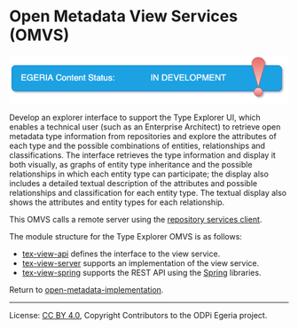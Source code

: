 <!-- SPDX-License-Identifier: CC-BY-4.0 -->
<!-- Copyright Contributors to the ODPi Egeria project. -->
  
# Open Metadata View Services (OMVS)

![In Development](../../../images/egeria-content-status-in-development.png)

Develop an explorer interface to support the Type Explorer UI, which enables a technical user (such as an Enterprise Architect) to 
retrieve open metadata type information from repositories and explore the attributes of each type and the possible combinations of 
entities, relationships and classifications. The interface retrieves the type information and display it both visually, as graphs
of entity type inheritance and the possible relationships in which each entity type can participate; the display also includes a 
detailed textual description of the attributes and possible relationships and classification for each entity type. The textual
display also shows the attributes and entity types for each relationship.

This OMVS calls a remote server using the [repository services client](../../repository-services/repository-services-client/README.md).


The module structure for the Type Explorer OMVS is as follows:

* [tex-view-api](tex-view-api) defines the interface to the view service.
* [tex-view-server](tex-view-server) supports an implementation of the view service.
* [tex-view-spring](tex-view-spring) supports the REST API using the [Spring](../../../developer-resources/Spring.md) libraries.


Return to [open-metadata-implementation](../..).

----
License: [CC BY 4.0](https://creativecommons.org/licenses/by/4.0/),
Copyright Contributors to the ODPi Egeria project.